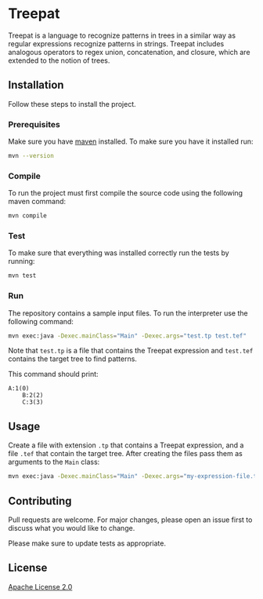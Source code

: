 # Treepat

Treepat is a language to recognize patterns in trees in a similar way as regular expressions recognize patterns in 
strings. Treepat includes analogous operators to regex union, concatenation, and closure, which are extended to the 
notion of trees.

## Installation

Follow these steps to install the project.

### Prerequisites

Make sure you have [maven](https://maven.apache.org/) installed. To make sure you have it installed run:
```bash
mvn --version
```

### Compile
To run the project must first compile the source code using the following maven command:
```bash
mvn compile 
```

### Test
To make sure that everything was installed correctly run the tests by running:
```bash
mvn test 
```

### Run
The repository contains a sample input files. To run the interpreter use the following command:
```bash
mvn exec:java -Dexec.mainClass="Main" -Dexec.args="test.tp test.tef" 
```
Note that `test.tp` is a file that contains the Treepat expression and `test.tef` contains the target tree to find 
patterns.

This command should print:
```
A:1(0)
    B:2(2)
    C:3(3)
```

## Usage
Create a file with extension `.tp` that contains a Treepat expression, and a file `.tef` that contain the target tree.
After creating the files pass them as arguments to the `Main` class:
```bash
mvn exec:java -Dexec.mainClass="Main" -Dexec.args="my-expression-file.tp my-target-tree.tef" 
```

## Contributing
Pull requests are welcome. For major changes, please open an issue first to discuss what you would like to change.

Please make sure to update tests as appropriate.

## License
[Apache License 2.0](https://github.com/Treepat/Treepat/blob/dev/LICENSE)
